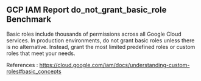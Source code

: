## GCP IAM Report do_not_grant_basic_role Benchmark

Basic roles include thousands of permissions across all Google Cloud services. In production environments, do not grant basic roles unless there is no alternative. Instead, grant the most limited predefined roles or custom roles that meet your needs.

References : https://cloud.google.com/iam/docs/understanding-custom-roles#basic_concepts


